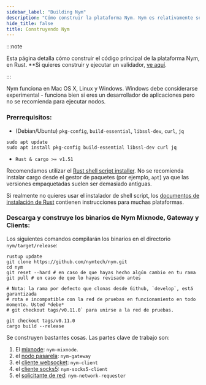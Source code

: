 ```yaml
---
sidebar_label: "Building Nym"
description: "Cómo construir la plataforma Nym. Nym es relativamente sencillo de construir y ejecutar en Mac OS X, Linux y Windows."
hide_title: false
title: Construyendo Nym
---
```


 

:::note

Esta página detalla cómo construir el código principal de la plataforma Nym, en Rust. **Si quieres construir y ejecutar un validador, [ve aquí](/docs/0.11.0/run-nym-nodes/validators).

:::


Nym funciona en Mac OS X, Linux y Windows. Windows debe considerarse experimental - funciona bien si eres un desarrollador de aplicaciones pero no se recomienda para ejecutar nodos.

### Prerrequisitos:

- (Debian/Ubuntu) `pkg-config`, `build-essential`, `libssl-dev`, `curl`, `jq`

```
sudo apt update
sudo apt install pkg-config build-essential libssl-dev curl jq
```

- `Rust & cargo >= v1.51`

Recomendamos utilizar el [Rust shell script installer](https://www.rust-lang.org/tools/install). No se recomienda instalar cargo desde el gestor de paquetes (por ejemplo, `apt`) ya que las versiones empaquetadas suelen ser demasiado antiguas.

Si realmente no quieres usar el instalador de shell script, los [documentos de instalación de Rust](https://forge.rust-lang.org/infra/other-installation-methods.html) contienen instrucciones para muchas plataformas.

### Descarga y construye los binarios de Nym Mixnode, Gateway y Clients:

Los siguientes comandos compilarán los binarios en el directorio `nym/target/release`:

```
rustup update
git clone https://github.com/nymtech/nym.git
cd nym
git reset --hard # en caso de que hayas hecho algún cambio en tu rama
git pull # en caso de que lo hayas revisado antes

# Nota: la rama por defecto que clonas desde Github, `develop`, está garantizada
# rota e incompatible con la red de pruebas en funcionamiento en todo momento. Usted *debe*
# git checkout tags/v0.11.0` para unirse a la red de pruebas.

git checkout tags/v0.11.0
cargo build --release
```

Se construyen bastantes cosas. Las partes clave de trabajo son:

1. El [mixnode](/docs/0.11.0/run-nym-nodes/mixnodes): `nym-mixnode`.
2. el [nodo pasarela](/docs/0.11.0/run-nym-nodes/gateways): `nym-gateway`
3. el [cliente websocket](/docs/0.11.0/build-apps/websocket-client): `nym-client`
4. el [cliente socks5](/docs/0.11.0/use-apps/index): `nym-socks5-client`
5. el [solicitante de red](/docs/0.11.0/run-nym-nodes/requester): `nym-network-requester`

